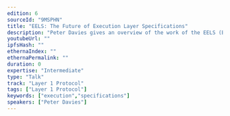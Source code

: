 ```yaml
---
edition: 6
sourceId: "9MSPHN"
title: "EELS: The Future of Execution Layer Specifications"
description: "Peter Davies gives an overview of the work of the EELS (Ethereum Execution Layer Specifications) team on the [new executable specifications](https://github.com/ethereum/execution-specs) for the Ethereum execution layer. He discusses why new specifications are needed and how they will impact future governance processes."
youtubeUrl: ""
ipfsHash: ""
ethernaIndex: ""
ethernaPermalink: ""
duration: 0
expertise: "Intermediate"
type: "Talk"
track: "Layer 1 Protocol"
tags: ["Layer 1 Protocol"]
keywords: ["execution","specifications"]
speakers: ["Peter Davies"]
---
```

